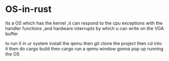 # OS-in-rust
Its a OS which has the kernel ,it can respond to the cpu exceptions with the handler functions ,and hardware interrupts by which u can write on the VGA buffer 

to run it in ur system install the qemu then git clone the project then cd into it then do cargo build then cargo run a qemu window gonna pop up running the OS
